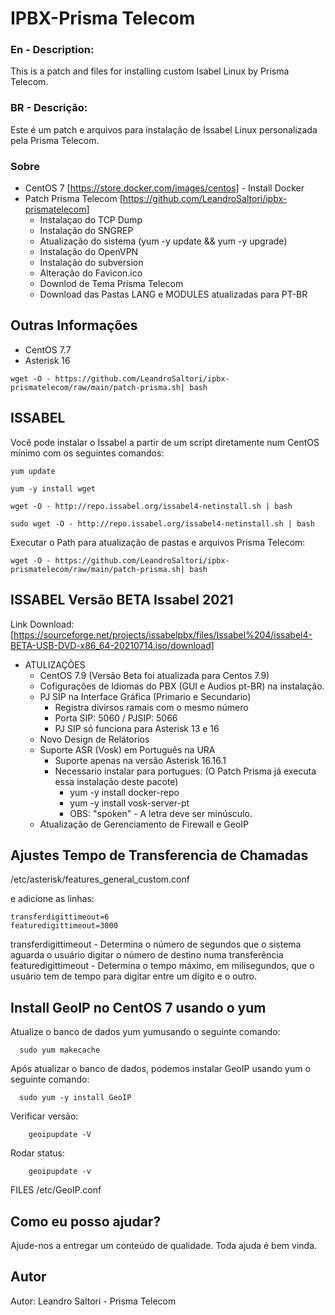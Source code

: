 # IPBX-Prisma Telecom

### En - Description: ###
This is a patch and files for installing custom Isabel Linux by Prisma Telecom.

### BR - Descrição: ###
Este é um patch e arquivos para instalação de Issabel Linux personalizada pela Prisma Telecom.

### Sobre ###
  - CentOS 7 [https://store.docker.com/images/centos] - Install Docker
  - Patch Prisma Telecom [https://github.com/LeandroSaltori/ipbx-prismatelecom]
      - Instalaçao do TCP Dump
      - Instalação do SNGREP
      - Atualização do sistema (yum -y update && yum -y upgrade)
      - Instalação do OpenVPN
      - Instalação do subversion
      - Alteração do Favicon.ico
      - Downlod de Tema Prisma Telecom
      - Download das Pastas LANG e MODULES atualizadas para PT-BR     
 
## Outras Informações ##
  - CentOS 7.7
  - Asterisk 16

```
wget -O - https://github.com/LeandroSaltori/ipbx-prismatelecom/raw/main/patch-prisma.sh| bash
```

## ISSABEL ##
Você pode instalar o Issabel a partir de um script diretamente num CentOS mínimo com os seguintes comandos:
```
yum update
```
```
yum -y install wget
```
```
wget -O - http://repo.issabel.org/issabel4-netinstall.sh | bash
```
```
sudo wget -O - http://repo.issabel.org/issabel4-netinstall.sh | bash
```

Executar o Path para atualização de pastas e arquivos Prisma Telecom:
```
wget -O - https://github.com/LeandroSaltori/ipbx-prismatelecom/raw/main/patch-prisma.sh| bash
```
## ISSABEL Versão BETA Issabel 2021 ##

Link Download: [https://sourceforge.net/projects/issabelpbx/files/Issabel%204/issabel4-BETA-USB-DVD-x86_64-20210714.iso/download]
  - ATULIZAÇÕES
    - CentOS 7.9 (Versão Beta foi atualizada para Centos 7.9)
    - Cofigurações de Idiomas do PBX (GUI e Audios pt-BR) na instalação.
    - PJ SIP na Interface Gráfica (Primario e Secundario)
      - Registra divirsos ramais com o mesmo número
      - Porta SIP: 5060 /  PJSIP: 5066
      - PJ SIP só funciona para Asterisk 13 e 16
    - Novo Design de Relátorios 
    - Suporte ASR (Vosk) em Português na URA
      - Suporte apenas na versão Asterisk 16.16.1
      - Necessario instalar para portugues: (O Patch Prisma já executa essa instalação deste pacote)
        - yum -y install docker-repo
        - yum -y install vosk-server-pt
        - OBS: "spoken" - A letra deve ser minúsculo.
    - Atualização de Gerenciamento de Firewall e GeoIP
      
## Ajustes Tempo de Transferencia de Chamadas ##

  /etc/asterisk/features_general_custom.conf

  e adicione as linhas:

    transferdigittimeout=6
    featuredigittimeout=3000

  transferdigittimeout - Determina o número de segundos que o sistema aguarda o usuário digitar o número de destino numa transferência
  featuredigittimeout  - Determina o tempo máximo, em milisegundos, que o usuário tem de tempo para digitar entre um dígito e o outro. 

## Install GeoIP no CentOS 7 usando o yum ##
  
  Atualize o banco de dados yum yumusando o seguinte comando:
  ```
    sudo yum makecache
  ```

  Após atualizar o banco de dados, podemos instalar GeoIP usando yum o seguinte comando:
  ```
    sudo yum -y install GeoIP
  ```
 

  Verificar versão:  
``` 
    geoipupdate -V
```

  Rodar status:       
```
    geoipupdate -v
```

  FILES
       /etc/GeoIP.conf


## Como eu posso ajudar? ##
Ajude-nos a entregar um conteúdo de qualidade. Toda ajuda é bem vinda.

## Autor ##
Autor: Leandro Saltori - Prisma Telecom
